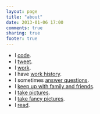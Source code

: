 ```yaml
---
layout: page
title: "about"
date: 2013-01-06 17:00
comments: true
sharing: true
footer: true
---
```


- I [code](http://github.com/wallace).
- I [tweet](http://twitter.com/jonathanwallace).
- I [work](https://www.bignerdranch.com/about_us/nerds/jonathan_wallace).
- I have [work history](http://www.linkedin.com/pub/jonathan-wallace/9/8ba/888).
- I sometimes [answer questions](http://stackoverflow.com/users/91029/jonathan-r-wallace).
- I [keep up with family and friends](https://www.facebook.com/jonathanrwallace).
- I [take pictures](http://www.flickr.com/photos/67828440@N05/).
- I [take fancy pictures](http://instagram.com/jwallace41).
- I [read](http://www.goodreads.com/user/show/217916-jonathan).
